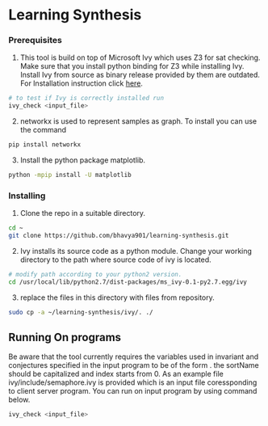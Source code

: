 # Learning Synthesis 


### Prerequisites


1. This tool is build on top of Microsoft Ivy which uses Z3 for sat checking. Make sure that you install python binding for Z3 while installing Ivy. Install Ivy from source as binary release provided by them are outdated. For Installation instruction click [here](http://microsoft.github.io/ivy/install.html#source).
```bash
# to test if Ivy is correctly installed run
ivy_check <input_file>
```

2. networkx is used to represent samples as graph. To install you can use the command
```bash
pip install networkx
```

3. Install the python package matplotlib.
```bash
python -mpip install -U matplotlib
```


### Installing

1. Clone the repo in a suitable directory.
```bash
cd ~
git clone https://github.com/bhavya901/learning-synthesis.git
```

2. Ivy installs its source code as a python module. Change your working directory to the path where source code of ivy is located.
```bash
# modify path according to your python2 version. 
cd /usr/local/lib/python2.7/dist-packages/ms_ivy-0.1-py2.7.egg/ivy
``` 

3. replace the files in this directory with files from repository.
```bash
sudo cp -a ~/learning-synthesis/ivy/. ./
```


## Running On programs

Be aware that the tool currently requires the variables used in invariant and conjectures specified in the input program to be of the form <sortName><index>. the sortName should be capitalized and index starts from 0. As an example file ivy/include/semaphore.ivy is provided which is an input file coressponding to client server program. 
You can run on input program by using command below.

```bash
ivy_check <input_file>
```
